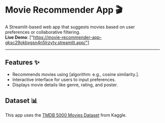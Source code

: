 # Movie Recommender App 🎬

A Streamlit-based web app that suggests movies based on user preferences or collaborative filtering.  
**Live Demo**: ["https://movie-recommender-app-gksc29okbxgsn4n5lrzytv.streamlit.app/"]

---

## Features ✨
- Recommends movies using [algorithm: e.g., cosine similarity.].
- Interactive interface for users to input preferences.
- Displays movie details like genre, rating, and poster.

## Dataset 📊
This app uses the [TMDB 5000 Movies Dataset](https://www.kaggle.com/datasets/tmdb/tmdb-movie-metadata) from Kaggle.  
